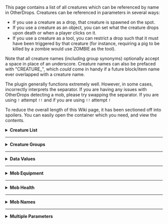 This page contains a list of all creatures which can be referenced by name in OtherDrops. Creatures can be referenced in parameters in several ways:
- If you use a creature as a drop, that creature is spawned on the spot.
- If you use a creature as an object, you can set what the creature drops upon death or when a player clicks on it.
- If you use a creature as a tool, you can restrict a drop such that it must have been triggered by that creature (for instance, requiring a pig to be killed by a zombie would use ZOMBIE as the tool).

Note that all creature names (including group synonyms) optionally accept a space in place of an underscore. Creature names can also be prefaced with "CREATURE_", which _could_ come in handy if a future block/item name ever overlapped with a creature name.

The plugin generally functions extremely well. However, in some cases, incorrectly interprets the separator. If you are having any issues with OtherDrops detecting a mob, please try swapping the separator. If you are using `!` attempt `!!` and if you are using `!!` attempt `!`

To reduce the overall length of this Wiki page, it has been sectioned off into spoilers. You can easily open the container which you need, and view the contents.

<details>
<summary> <b>Creature List</b> </summary>
<p>

This list provides all of the possible creatures you can use. 
* For an updated list of 1.13 entities, refer to the [Spigot EntityTypes](https://hub.spigotmc.org/javadocs/spigot/org/bukkit/entity/EntityType.html).
* BAT
* BLAZE
* CAVE_SPIDER
* CHICKEN (ENTITY_CHICKEN for 1.13+)
* COW
* CREEPER
* DONKEY
* ELDER_GUARDIAN
* ENDERMAN
* ENDERMITE
* ENDER_DRAGON
* ENTITY_ENDER_CRYSTAL
* EVOKER
* EVOKER_FANGS
* EXPERIENCE_ORB
* GHAST
* GIANT
* GUARDIAN
* HORSE
* HUSK
* ILLUSIONER
* IRON_GOLEM
* LLAMA
* MAGMA_CUBE
* MULE
* MUSHROOM_COW
* OCELOT
* PARROT
* PIG
* PIG_ZOMBIE
* POLAR_BEAR
* RABBIT
* SHEEP
* SHULKER
* SILVERFISH
* SKELETON
* SKELETON_HORSE
* SLIME
* SNOWMAN
* SPIDER
* SQUID
* STRAY
* VEX
* VILLAGER
* VINDICATOR
* WITCH
* WITHER
* WITHER_SKELETON
* WOLF
* ZOMBIE
* ZOMBIE_HORSE
* ZOMBIE_VILLAGER
</p></details>

***
<details>
<summary> <b>Creature Groups</b> </summary>
<p>

The creature group can be used to refer to all of the mobs inside the group, rather than individually defining each mob. If you have any suggestions for these mob groups (this includes things you feel should be added or removed from the groups), please create a [Ticket](https://github.com/CoolLord22/OtherDrops/issues)!

* `CREATURE_HOSTILE` includes Blaze, Creeper, Elder Guardian, Endermite, Evoker, Ghast, Guardian, Husk, Magma Cube, Silverfish, Skeleton, Slime, Stray, Vex, Vindicator, Witch, Wither Skeleton, Zombie, and Zombie Villager.
* `CREATURE_FRIENDLY` includes Bat, Chicken, Cow, Mushroom Cow, Pig, Rabbit, Sheep, Squid, Donkey, Mule, Horse, Parrot, and Ocelot.
* `CREATURE_NEUTRAL` includes Enderman, Llama, Polar Bear, Wolf, and Zombie Pigman
* `CREATURE_ANIMAL` includes Bat, Chicken, Cow, Donkey, Mule, Mushroom Cow, Horse, Parrot, Pig, Polar Bear, Rabbit, Sheep, Squid, Ocelot, and Wolf.
* `CREATURE_UNDEAD` includes Enderman, Husk, Skeleton, Stray, Zombie, Zombie Pigman, and Zombie Villager. 
* `CREATURE_BUG` includes Cave Spider, Endermite, Silverfish, and Spider.
* `CREATURE_WATER` includes Elder Guardian, Guardian, and Squid.

You can also use the creature group synonyms as a drop. It can be prefaced with a carat (^) to force OtherDrops to spawn **every** applicable creature rather than just picking one. 
For example, using ```^CREATURE_FRIENDLY``` would spawn all of the Friendly mobs, rather than just picking 1 mob to spawn when the ```^``` isn't specified.

</p>
</details>

*** 
<details>
<summary> <b>Data Values</b> </summary>
<p>

Some creatures also support data values. All creatures that support data values also support the "@NORMAL" data value. This specifies that only the normal variant of a mob is affected. This is because specifying only the mob-name, like "CHICKEN", will apply to all chickens regardless of their attributes (whether they're a baby or not).
<details>
<summary>Cow, Chicken, and Mushroom Cow </summary>
<p>

   * BABY
   * ADULT
</p>
</details>
<details>
<summary>Creeper </summary><p>

   * UNPOWERED (Default)
   * POWERED</p></details>
<details><summary>Enderman </summary><p>

   * An Enderman's data value refers to the block type it's carrying (i.e. `ENDERMAN@DIRT`). 
   * A dying Enderman can be forced to drop the block it's carrying by adding the parameter `drop: CONTENTS`</p></details>
<details><summary>Husk, Zombie, and Zombie Villager</summary><p>

* BABY
* ADULT</p></details>
<details>
<summary>Horse </summary><p>

   1. Styles:
      * STYLE_NONE 
      * STYLE_BLACK_DOTS 
      * STYLE_WHITE_DOTS 
      * STYLE_WHITE 
      * STYLE_WHITEFIELD 
   2. Colors:
      * COLOR_WHITE 
      * COLOR_CREAMY 
      * COLOR_CHESTNUT 
      * COLOR_BROWN
      * COLOR_BLACK 
      * COLOR_GRAY 
      * COLOR_DARK_BROWN 
   3. Data:
      * ADULT
      * BABY
      * TAMED
      * UNTAMED
   * The format for a horse is ```HORSE@!<color>!<style>!<data>``` For example: ```HORSE@!COLOR_WHITE!STYLE_BLACK_DOTS!ADULT!TAMED``` Selects any tamed, adult Horse which is white with black dots. Please realize that if you want to specify a color you must use `!COLOR_<color>` and if you want to specify a style you must use `!STYLE_<style>` This is because there is both a `WHITE` color, and a `WHITE` style.</p></details>

<details><summary>Pig</summary><p>

* UNSADDLED (default)
* SADDLED 
* ADULT
* BABY </p></details>

<details><summary>Rabbit</summary><p>

   1. Types:
      * TYPE_BLACK
      * TYPE_BLACK_AND_WHITE
      * TYPE_BROWN
      * TYPE_GOLD
      * TYPE_SALT_AND_PEPPER
      * TYPE_THE_KILLER_BUNNY
      * TYPE_WHITE
   2. Data:
      * ADULT
      * BABY
 </p></details>

<details><summary>Sheep</summary><p>

* UNSHEARED
* SHEARED
* BABY
* ADULT
* Use SHEEP@!COLOR to specify the color of the sheep. Possible colors are: WHITE, ORANGE, MAGENTA, LIGHT_BLUE, YELLOW, LIME, PINK, GRAY, SILVER, CYAN, PURPLE, BLUE, BROWN, GREEN, RED, BLACK. 
* Sheep data is a bit different from most mobs. To specify **any** data, you must use the `!` ```SHEEP@SHEARED``` won't work because it needs to be ```SHEEP@!SHEARED``` 
* To specify all three flags, you can use something like this: ```SHEEP@!BLUE!SHEARED!ADULT``` to specify an adult sheep, that has been dyed blue, and has no wool on it. If you specify a BABY sheep, but set it as SHEARED, the plugin will ignore your request since baby sheep cannot be sheared. </p></details>
<details><summary>Slime/Magma Cube</summary><p>

* TINY (size: 1)
* SMALL (size: 2)
* LARGE (size: 4)
* HUGE (size: 8; does not spawn naturally)
* An integer (1-32) can also be specified instead.</p></details>

<details><summary>Wolf</summary><p>

* Neutral (default)
* Tamed
* Angry </p></details>
<details><summary>Villager</summary><p>

* FARMER (default)
* BUTCHER
* LIBRARIAN
* PRIEST
* BLACKSMITH
* BABY
* You can combine BABY with any other type using the syntax: VILLAGER@BUTCHER!BABY </p></details>
<details><summary>Zombie Pigman</summary><p>

* BABY
* ADULT
* A zombie pigman's data value is an integer which determines how long it will remain angry (0 makes it neutral).</p></details>
<details><summary>Mule, Donkey, Skeleton Horse, and Zombie Horse</summary><p>

* BABY
* ADULT
* TAMED
* UNTAMED
* These 4 mobs utilize the same data. To specify a tamed, adult Skeleton Horse, use `SKELETON_HORSE@!TAMED!ADULT`

</p></details>

####
Because I attempted to fix various data for newer mobs, the plugin will sometimes incorrectly interpret the separator ( `!` vs `!!` ) for some mobs. For example, one mob may require `!!` to work, whereas another requires just `!` This bug **cannot** be patched. If you are having any issues with detecting the mob, please try swapping the separator. If you are using `!` attempt `!!` and vice versa.
</p></details>

***

<details><summary><b>Mob Equipment</b></summary><p>

You can also specify equipment on mobs, as long as they're able to equip them. Mobs that can carry equipment in vanilla Minecraft are zombies, zombie pigmen, strays, husks, witches, vindicators, vexes, illusioner, wither skeletons, and skeletons.

The format for specifying equipment on mobs follows below. Note that equipped mobs can both be specified as an object and as a drop.
```
MOBNAME@eq:{slot}:{material}@{data}\!{enchantment}#{ench level}%{dropchance}!!{next slot...}
```
* Slot refers to position. You can specify "head", "body", "mainhand", "offhand", "legs", or "feet". 
* Material refers to the item name. 
* Data refers to the item's damage value. 
* The rest should be self-explanatory.

You need "!!" rather than "!" as the main separator, and "\!" as the separator before any enchantments. This is because there is no easier way to parse the configuration. Here's an example that equips a skeleton with a diamond helmet (with Thorns 5) and a diamond sword (with sharpness 3):
```
  SAND:
    - drop: SKELETON@eq:head:DIAMOND_HELMET@\!THORNS#5%50!!eq:mainhand:DIAMOND_SWORD@\!DAMAGE_ALL#3%50
```
</p></details>

***
<details><summary><b>Mob Health</b></summary><p>

To specify the max health of a creature, simply use a number (as if it were a data value) followed by an "h". For example, `ZOMBIE@20h` means a zombie with a maximum health of 20 points.</p></details>

***
<details><summary><b>Mob Names</b>
</summary><p>

You can specify drops to happen for only custom named mobs with the `~` symbol. Use Zombie@~Custom Name (color codes are supported!). If you want to include an `&` inside the mob's name, you MUST use `&&`. The plugin automatically replaces all occurrences of `_` with a space (` `). To specify an underscore inside the name, use `&_`. Lastly, to include very literally the text `&_` inside the name, use `&&_`. 

If you want the drop to apply only to nameless, regular zombies, you must use `ZOMBIE@~:` This is because the `<name>` parameter is blank; essentially meaning a nameless zombie. This will make it so that named zombies will NOT perform the drop, but any unnamed zombies will. Do note that all data must be specified BEFORE the name. These guidelines apply for all creatures.</p></details>

***
<details><summary><b>Multiple Parameters</b></summary>
<p>

To specify multiple parameters on the same creature, you have to separate each type of parameter with a single exclamation mark, `!` To specify both data and names, the format is: `<MobName>@!<Data1>!<Data2>!<Etc><Name>` If you have any issues with this, it may be due to the following reason. The plugin will sometimes incorrectly interpret the separator ( `!` vs `!!` ) for some mobs. For example, one mob may require `!!` to work, whereas another requires just `!` This bug **cannot** be patched. If you are having any issues with detecting the mob, please try swapping the separator. If you are using `!` attempt `!!` and vice versa.

</p></details>
